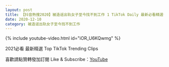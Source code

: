```yaml
---
layout: post
title: 【抖音熱搜2020】被造谣出轨女子至今找不到工作 1 TikTok Daily 最新必看精選合集2020 12 10
date: 2020-12-10
category: 被造谣出轨女子至今找不到工作
---
```


{% include youtube-video.html id="iOR_U6KQwmg" %}

2021必看 最新精選 Top TikTok Trending Clips

喜歡請點贊轉發加訂閱 Like & Subscribe：[YouTube](https://www.youtube.com/channel/UCAoR7VcanIPd04uEq_GIylA/videos)

